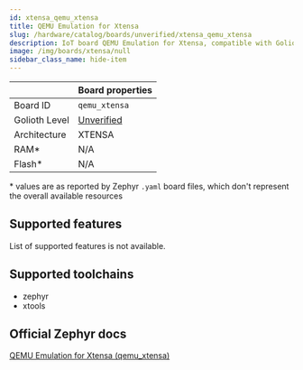 ```yaml
---
id: xtensa_qemu_xtensa
title: QEMU Emulation for Xtensa
slug: /hardware/catalog/boards/unverified/xtensa_qemu_xtensa
description: IoT board QEMU Emulation for Xtensa, compatible with Golioth at unverified level.
image: /img/boards/xtensa/null
sidebar_class_name: hide-item
---
```


[//]: # (This is an auto-generated file, do not edit! Changes to it will be lost upon re-generation)



|                | Board properties     |
| -------------  | -------------------- |
| Board ID       | `qemu_xtensa` |
| Golioth Level  | [Unverified](/hardware#unverified-boards) |
| Architecture   | XTENSA |
| RAM*           | N/A |
| Flash*         | N/A |

\* values are as reported by Zephyr `.yaml` board files, which don't represent the overall available resources



## Supported features

List of supported features is not available.

## Supported toolchains

* zephyr
* xtools

## Official Zephyr docs

[QEMU Emulation for Xtensa (qemu_xtensa)](https://docs.zephyrproject.org/latest/boards/xtensa/qemu_xtensa/doc/index.html)
